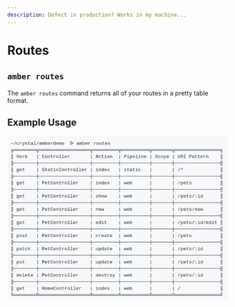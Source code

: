 ```yaml
---
description: Defect in production? Works in my machine...
---
```


# Routes

## `amber routes`

The `amber routes` command returns all of your routes in a pretty table format.

## Example Usage

![Amber Routes Table](../../.gitbook/assets/screenshot_20180515_150328.png)

